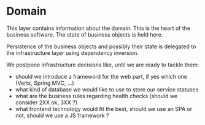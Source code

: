 # Domain

This layer contains information about the domain. This is the heart of the business software. 
The state of business objects is held here. 

Persistence of the business objects and possibly their state is delegated 
to the infrastructure layer using dependency inversion.

We postpone infrastructure decisions like, until we are ready to tackle them:

- should we introduce a frameword for the web part, if yes which one (Vertx, Spring MVC, ...)
- what kind of database we would like to use to store our service statuses
- what are the business rules regarding health checks (should we consider 2XX ok, 3XX ?)
- what frontend technology would fit the best, should we use an SPA or not, should we use a JS framework ?   
